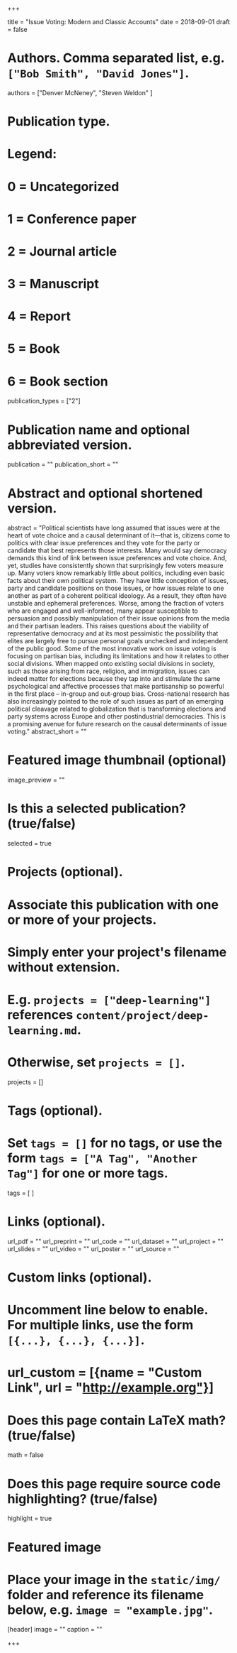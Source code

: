 +++

title = "Issue Voting: Modern and Classic Accounts"
date = 2018-09-01
draft = false

# Authors. Comma separated list, e.g. `["Bob Smith", "David Jones"]`.
authors = ["Denver McNeney", "Steven Weldon" ]

# Publication type.
# Legend:
# 0 = Uncategorized
# 1 = Conference paper
# 2 = Journal article
# 3 = Manuscript
# 4 = Report
# 5 = Book
# 6 = Book section
publication_types = ["2"]

# Publication name and optional abbreviated version.
publication = ""
publication_short = ""

# Abstract and optional shortened version.
abstract = "Political scientists have long assumed that issues were at the heart of vote choice and a causal determinant of it—that is, citizens come to politics with clear issue preferences and they vote for the party or candidate that best represents those interests. Many would say democracy demands this kind of link between issue preferences and vote choice. And, yet, studies have consistently shown that surprisingly few voters measure up. Many voters know remarkably little about politics, including even basic facts about their own political system. They have little conception of issues, party and candidate positions on those issues, or how issues relate to one another as part of a coherent political ideology. As a result, they often have unstable and ephemeral preferences. Worse, among the fraction of voters who are engaged and well-informed, many appear susceptible to persuasion and possibly manipulation of their issue opinions from the media and their partisan leaders. This raises questions about the viability of representative democracy and at its most pessimistic the possibility that elites are largely free to pursue personal goals unchecked and independent of the public good. Some of the most innovative work on issue voting is focusing on partisan bias, including its limitations and how it relates to other social divisions. When mapped onto existing social divisions in society, such as those arising from race, religion, and immigration, issues can indeed matter for elections because they tap into and stimulate the same psychological and affective processes that make partisanship so powerful in the first place – in-group and out-group bias. Cross-national research has also increasingly pointed to the role of such issues as part of an emerging political cleavage related to globalization that is transforming elections and party systems across Europe and other postindustrial democracies. This is a promising avenue for future research on the causal determinants of issue voting."
abstract_short = ""

# Featured image thumbnail (optional)
image_preview = ""

# Is this a selected publication? (true/false)
selected = true

# Projects (optional).
#   Associate this publication with one or more of your projects.
#   Simply enter your project's filename without extension.
#   E.g. `projects = ["deep-learning"]` references `content/project/deep-learning.md`.
#   Otherwise, set `projects = []`.
projects = []

# Tags (optional).
#   Set `tags = []` for no tags, or use the form `tags = ["A Tag", "Another Tag"]` for one or more tags.
tags = [ ]

# Links (optional).
url_pdf = ""
url_preprint = ""
url_code = ""
url_dataset = ""
url_project = ""
url_slides = ""
url_video = ""
url_poster = ""
url_source = ""

# Custom links (optional).
#   Uncomment line below to enable. For multiple links, use the form `[{...}, {...}, {...}]`.
# url_custom = [{name = "Custom Link", url = "http://example.org"}]

# Does this page contain LaTeX math? (true/false)
math = false

# Does this page require source code highlighting? (true/false)
highlight = true

# Featured image
# Place your image in the `static/img/` folder and reference its filename below, e.g. `image = "example.jpg"`.
[header]
image = ""
caption = ""

+++
